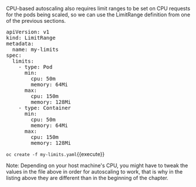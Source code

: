 CPU-based autoscaling also requires limit ranges to be set on CPU requests for the pods being scaled, so we can use the LimitRange definition from one of the previous sections.


<pre class="file" data-filename="my-limits.yaml" data-target="replace">
apiVersion: v1
kind: LimitRange
metadata:
  name: my-limits
spec:
  limits:
    - type: Pod
      min:
        cpu: 50m
        memory: 64Mi
      max:
        cpu: 150m
        memory: 128Mi
    - type: Container
      min:
        cpu: 50m
        memory: 64Mi
      max:
        cpu: 150m
        memory: 128Mi
</pre>

`oc create -f my-limits.yaml`{{execute}}

Note: Depending on your host machine's CPU, you might have to tweak the values in the file above in order for autoscaling to work, that is why in the listing above they are different than in the beginning of the chapter.